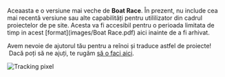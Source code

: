Aceaasta e o versiune mai veche de **Boat Race**. În prezent, nu include cea mai recentă versiune sau alte capabilități pentru utililizator din cadrul proiectelor de pe site. Acesta va fi accesibil pentru o perioada limitata de timp in acest [format](images/Boat Race.pdf) aici inainte de a fi arhivat.

Avem nevoie de ajutorul tău pentru a reînoi și traduce astfel de proiecte!  Dacă poți să ne ajuți, te rugăm [să o faci aici](https://rpf.io/translators).

![Tracking pixel](http://code.org/api/hour/codeclub_boatrace.png)
